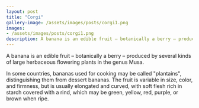 ```yaml
---
layout: post
title: "Corgi"
gallery-image: /assets/images/posts/corgi1.png
images: 
- /assets/images/posts/corgi1.png
description: A banana is an edible fruit – botanically a berry – produced by several kinds of large herbaceous flowering plants in the genus Musa.
---
```


A banana is an edible fruit – botanically a berry – produced by several kinds
of large herbaceous flowering plants in the genus Musa.

In some countries, bananas used for cooking may be called "plantains",
distinguishing them from dessert bananas. The fruit is variable in size, color,
and firmness, but is usually elongated and curved, with soft flesh rich in
starch covered with a rind, which may be green, yellow, red, purple, or brown
when ripe.
